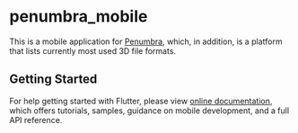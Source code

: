 # penumbra_mobile

This is a mobile application for [Penumbra](https://github.com/oddestdan/penumbra), which, in addition, is a platform that lists currently most used 3D file formats.

## Getting Started

For help getting started with Flutter, please view [online documentation](https://flutter.dev/docs), which offers tutorials, samples, guidance on mobile development, and a full API reference.
